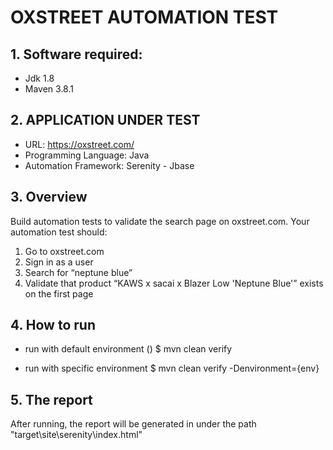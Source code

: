 # OXSTREET AUTOMATION TEST

## 1. Software required:
* Jdk 1.8
* Maven 3.8.1

## 2. APPLICATION UNDER TEST 
* URL: https://oxstreet.com/
* Programming Language: Java
* Automation Framework: Serenity - Jbase

## 3. Overview
Build automation tests to validate the search page on oxstreet.com. Your automation test should:
1. Go to oxstreet.com
2. Sign in as a user
3. Search for “neptune blue”
4. Validate that product “KAWS x sacai x Blazer Low 'Neptune Blue'” exists on the first page


##  4. How to run
* run with default environment ()
$ mvn clean verify

* run with specific environment
$ mvn clean verify -Denvironment={env}

## 5. The report
After running, the report will be generated in under the path "target\site\serenity\index.html"
